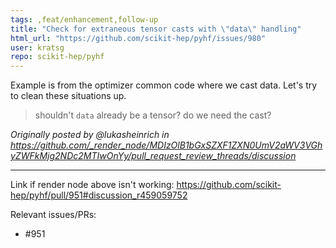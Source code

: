```yaml
---
tags: ,feat/enhancement,follow-up
title: "Check for extraneous tensor casts with \"data\" handling"
html_url: "https://github.com/scikit-hep/pyhf/issues/980"
user: kratsg
repo: scikit-hep/pyhf
---
```


Example is from the optimizer common code where we cast data. Let's try to clean these situations up.

> shouldn't `data` already be a tensor? do we need the cast?

_Originally posted by @lukasheinrich in https://github.com/_render_node/MDIzOlB1bGxSZXF1ZXN0UmV2aWV3VGhyZWFkMjg2NDc2MTIwOnYy/pull_request_review_threads/discussion_

----

Link if render node above isn't working: https://github.com/scikit-hep/pyhf/pull/951#discussion_r459059752

Relevant issues/PRs:
- #951